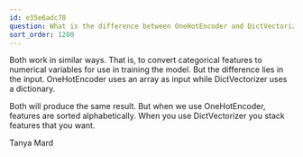 ```yaml
---
id: e35e6adc78
question: What is the difference between OneHotEncoder and DictVectorizer?
sort_order: 1200
---
```


Both work in similar ways. That is, to convert categorical features to numerical variables for use in training the model. But the difference lies in the input. OneHotEncoder uses an array as input while DictVectorizer uses a dictionary.

Both will produce the same result. But when we use OneHotEncoder, features are sorted alphabetically. When you use DictVectorizer you stack features that you want.

Tanya Mard

